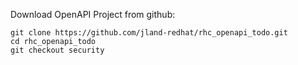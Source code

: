 Download OpenAPI Project from github:
```
git clone https://github.com/jland-redhat/rhc_openapi_todo.git
cd rhc_openapi_todo
git checkout security
```

